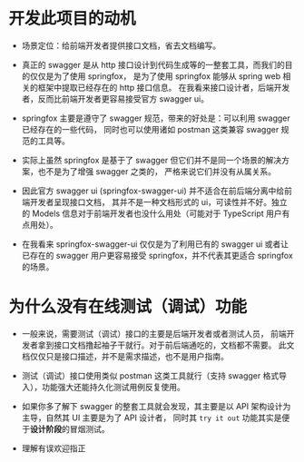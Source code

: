 # 开发此项目的动机

* 场景定位：给前端开发者提供接口文档，省去文档编写。

* 真正的 swagger 是从 http 接口设计到代码生成等的一整套工具，而我们的目的仅仅是为了使用 springfox，
是为了使用 springfox 能够从 spring web 相关的框架中提取已经存在的 http 接口信息。
在我看来接口设计者，后端开发者，反而比前端开发者更容易接受官方 swagger ui。

* springfox 主要是遵守了 swagger 规范，带来的好处是：可以利用 swagger 已经存在的一些代码，
同时也可以使用诸如 postman 这类兼容 swagger 规范的工具等。

* 实际上虽然 springfox 是基于了 swagger 但它们并不是同一个场景的解决方案，也不是为了增强 swagger 之类的，
严格来说它们并没有从属关系。

* 因此官方 swagger ui (springfox-swagger-ui) 并不适合在前后端分离中给前端开发者呈现接口文档，
其并不是一种文档形式的 ui，可读性并不好。独立的 Models 信息对于前端开发者也没什么用处（可能对于 TypeScript 用户有点用处）。

* 在我看来 springfox-swagger-ui 仅仅是为了利用已有的 swagger ui 或者让已存在的 swagger 
用户更容易接受 springfox，并不代表其更适合 springfox 的场景。

# 为什么没有在线测试（调试）功能

* 一般来说，需要测试（调试）接口的主要是后端开发者或者测试人员，
前端开发者拿到接口文档撸起袖子干就行。对于前后端通吃的，文档都不需要。
此文档仅仅只是接口描述，并不是需求描述，也不是用户指南。

* 测试（调试）接口使用类似 postman 这类工具就行（支持 swagger 格式导入），功能强大还能持久化测试用例反复使用。

* 如果你多了解下 swagger 的整套工具就会发现，其主要是以 API 架构设计为主导，自然其 UI 主要是为了 API 设计者，
同时其 `try it out` 功能其实是便于**设计阶段**的冒烟测试。

* 理解有误欢迎指正
